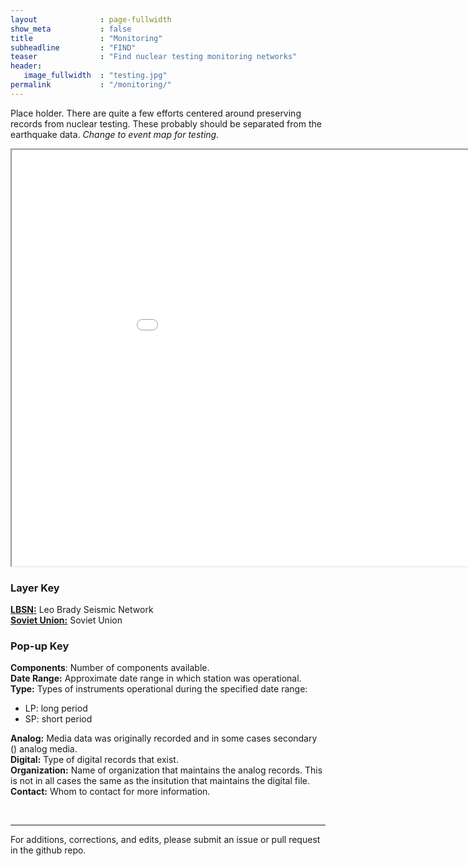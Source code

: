 ```yaml
---
layout              : page-fullwidth
show_meta           : false
title               : "Monitoring"
subheadline         : "FIND"
teaser              : "Find nuclear testing monitoring networks"
header:
   image_fullwidth  : "testing.jpg"
permalink           : "/monitoring/"
---
```

Place holder. There are quite a few efforts centered around preserving records from nuclear testing.  These probably should be separated from the earthquake data. *Change to event map for testing.*

<iframe src="../pages/maps/station_map.html" width="1000px" height="666px"></iframe>


### Layer Key

[**LBSN:**](../monitoring/leobrady) Leo Brady Seismic Network  
[**Soviet Union:**](../monitoring/soviet_union) Soviet Union

### Pop-up Key

**Components**: Number of components available.
<br>
**Date Range:** Approximate date range in which station was operational.
<br>
**Type:** Types of instruments operational during the specified date range:
  * LP: long period
  * SP: short period

**Analog:**  Media data was originally recorded and in some cases secondary () analog media.
<br>
**Digital:** Type of digital records that exist.
<br>
**Organization:** Name of organization that maintains the analog records. This is not in all cases the same as the insitution that maintains the digital file.
<br>
**Contact:** Whom to contact for more information.


<br>



---

For additions, corrections, and edits, please submit an issue or pull request in the github repo.

